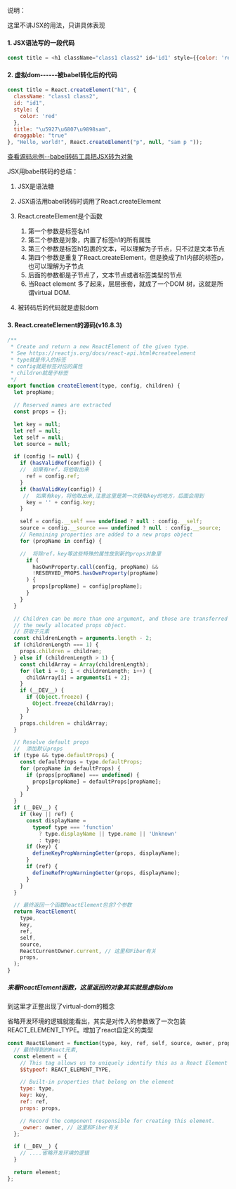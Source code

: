 说明：

这里不讲JSX的用法，只讲具体表现

#### 1. JSX语法写的一段代码
```JavaScript
const title = <h1 className="class1 class2" id='id1' style={{color: 'red'}} title='大标题sam' draggable="true">Hello, world!<p>sam p </p></h1>;
```

#### 2. 虚拟dom------被babel转化后的代码
```JavaScript
const title = React.createElement("h1", {
  className: "class1 class2",
  id: "id1",
  style: {
    color: 'red'
  },
  title: "\u5927\u6807\u9898sam",
  draggable: "true"
}, "Hello, world!", React.createElement("p", null, "sam p "));
```

[查看源码示例--babel转码工具把JSX转为对象](https://babeljs.io/repl#?babili=false&browsers=&build=&builtIns=false&spec=false&loose=false&code_lz=MYewdgzgLgBFCWUA2BTGBeGAeAFgRhmCQEMIIA5YgWxXQCIjSIDGyAmOmeAE3QHIeePjGgBPVOgDek0EhAAnAFww-8lNz4BfTXEQS-gck1A4BaAMjIjVh3ecQDmN4gCMJdKPICuKOgD4AEiiRyADQwAO4KSNwAhFgA9PheANxAA&debug=false&forceAllTransforms=false&shippedProposals=false&circleciRepo=&evaluate=false&fileSize=false&timeTravel=false&sourceType=script&lineWrap=true&presets=es2016%2Creact&prettier=false&targets=&version=7.4.4&externalPlugins=)

JSX用babel转码的总结：

1. JSX是语法糖

2. JSX语法用babel转码时调用了React.createElement

3. React.createElement是个函数
    1. 第一个参数是标签名h1
    2. 第二个参数是对象，内置了标签h1的所有属性
    3. 第三个参数是标签h1包裹的文本，可以理解为子节点，只不过是文本节点
    4. 第四个参数是重复了React.createElement，但是换成了h1内部的标签p，也可以理解为子节点
    5. 后面的参数都是子节点了，文本节点或者标签类型的节点
    6. 当React element 多了起来，层层嵌套，就成了一个DOM 树，这就是所谓virtual DOM.

4. 被转码后的代码就是虚拟dom

#### 3. React.createElement的源码(v16.8.3)

```javascript
/**
 * Create and return a new ReactElement of the given type.
 * See https://reactjs.org/docs/react-api.html#createelement
 * type就是传入的标签
 * config就是标签对应的属性
 * children就是子标签
 */
export function createElement(type, config, children) {
  let propName;

  // Reserved names are extracted
  const props = {};

  let key = null;
  let ref = null;
  let self = null;
  let source = null;

  if (config != null) {
    if (hasValidRef(config)) {
    //  如果有ref，将他取出来
      ref = config.ref;
    }
    if (hasValidKey(config)) {
     //  如果有key，将他取出来,注意这里是第一次获取key的地方，后面会用到
      key = '' + config.key;
    }

    self = config.__self === undefined ? null : config.__self;
    source = config.__source === undefined ? null : config.__source;
    // Remaining properties are added to a new props object
    for (propName in config) {

    //  将除ref，key等这些特殊的属性放到新的props对象里
      if (
        hasOwnProperty.call(config, propName) &&
        !RESERVED_PROPS.hasOwnProperty(propName)
      ) {
        props[propName] = config[propName];
      }
    }
  }

  // Children can be more than one argument, and those are transferred onto
  // the newly allocated props object.
  // 获取子元素
  const childrenLength = arguments.length - 2;
  if (childrenLength === 1) {
    props.children = children;
  } else if (childrenLength > 1) {
    const childArray = Array(childrenLength);
    for (let i = 0; i < childrenLength; i++) {
      childArray[i] = arguments[i + 2];
    }
    if (__DEV__) {
      if (Object.freeze) {
        Object.freeze(childArray);
      }
    }
    props.children = childArray;
  }

  // Resolve default props
  //  添加默认props
  if (type && type.defaultProps) {
    const defaultProps = type.defaultProps;
    for (propName in defaultProps) {
      if (props[propName] === undefined) {
        props[propName] = defaultProps[propName];
      }
    }
  }
  if (__DEV__) {
    if (key || ref) {
      const displayName =
        typeof type === 'function'
          ? type.displayName || type.name || 'Unknown'
          : type;
      if (key) {
        defineKeyPropWarningGetter(props, displayName);
      }
      if (ref) {
        defineRefPropWarningGetter(props, displayName);
      }
    }
  }

  // 最终返回一个函数ReactElement包含7个参数
  return ReactElement(
    type,
    key,
    ref,
    self,
    source,
    ReactCurrentOwner.current, // 这里和Fiber有关
    props,
  );
}
```

##### 来看ReactElement函数，这里返回的对象其实就是虚拟dom

到这里才正整出现了virtual-dom的概念

省略开发环境的逻辑就能看出，其实是对传入的参数做了一次包装REACT_ELEMENT_TYPE。增加了react自定义的类型
```javascript
const ReactElement = function(type, key, ref, self, source, owner, props) {
  // 最终得到的React元素,
  const element = {
    // This tag allows us to uniquely identify this as a React Element
    $$typeof: REACT_ELEMENT_TYPE,

    // Built-in properties that belong on the element
    type: type,
    key: key,
    ref: ref,
    props: props,

    // Record the component responsible for creating this element.
    _owner: owner, // 这里和Fiber有关
  };

  if (__DEV__) {
    // ....省略开发环境的逻辑
  }

  return element;
};
```
